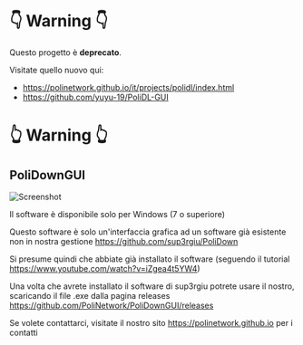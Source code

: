 # 👇 Warning 👇

Questo progetto è **deprecato**.

Visitate quello nuovo qui:
* https://polinetwork.github.io/it/projects/polidl/index.html
* https://github.com/yuyu-19/PoliDL-GUI

# 👆 Warning 👆

## PoliDownGUI

![Screenshot](img/Main.png)

Il software è disponibile solo per Windows (7 o superiore)

Questo software è solo un'interfaccia grafica ad un software già esistente non in nostra gestione
https://github.com/sup3rgiu/PoliDown

Si presume quindi che abbiate già installato il software (seguendo il tutorial https://www.youtube.com/watch?v=iZgea4t5YW4)

Una volta che avrete installato il software di sup3rgiu potrete usare il nostro, scaricando il file .exe dalla pagina releases
https://github.com/PoliNetwork/PoliDownGUI/releases


Se volete contattarci, visitate il nostro sito https://polinetwork.github.io per i contatti
